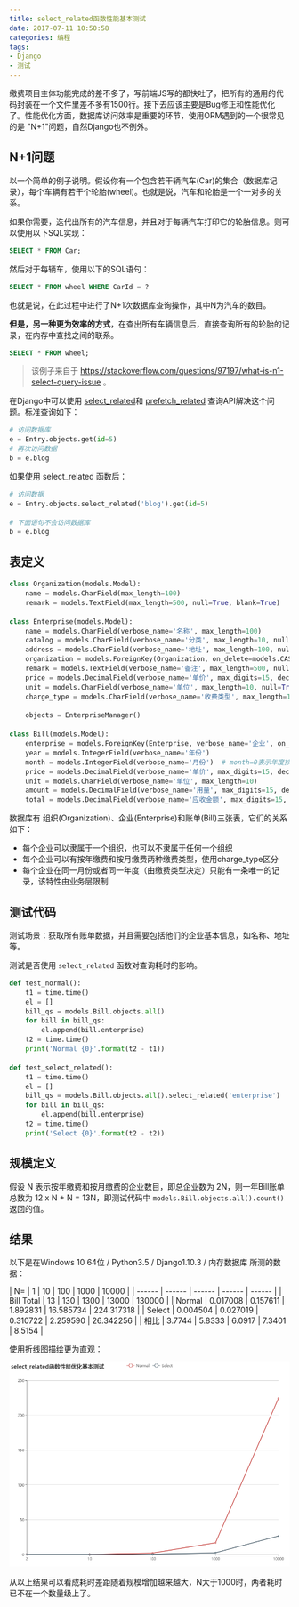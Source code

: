 ```yaml
---
title: select_related函数性能基本测试
date: 2017-07-11 10:50:58
categories: 编程
tags:
- Django
- 测试
---
```


缴费项目主体功能完成的差不多了，写前端JS写的都快吐了，把所有的通用的代码封装在一个文件里差不多有1500行。接下去应该主要是Bug修正和性能优化了。性能优化方面，数据库访问效率是重要的环节，使用ORM遇到的一个很常见的是 "N+1"问题，自然Django也不例外。


<!-- more -->

## N+1问题

以一个简单的例子说明。假设你有一个包含若干辆汽车(Car)的集合（数据库记录），每个车辆有若干个轮胎(wheel)。也就是说，汽车和轮胎是一个一对多的关系。

如果你需要，迭代出所有的汽车信息，并且对于每辆汽车打印它的轮胎信息。则可以使用以下SQL实现：

```sql
SELECT * FROM Car;
```

然后对于每辆车，使用以下的SQL语句：

```sql
SELECT * FROM wheel WHERE CarId = ?
```

也就是说，在此过程中进行了N+1次数据库查询操作，其中N为汽车的数目。

**但是，另一种更为效率的方式**，在查出所有车辆信息后，直接查询所有的轮胎的记录，在内存中查找之间的联系。

```sql
SELECT * FROM wheel;
```

> 该例子来自于 https://stackoverflow.com/questions/97197/what-is-n1-select-query-issue 。


在Django中可以使用 [select_related](https://docs.djangoproject.com/en/1.11/ref/models/querysets/#select-related)和 [prefetch_related](https://docs.djangoproject.com/en/1.11/ref/models/querysets/#prefetch-related) 查询API解决这个问题。标准查询如下：

```python
# 访问数据库
e = Entry.objects.get(id=5)
# 再次访问数据
b = e.blog
```

如果使用 select_related 函数后：

```python
# 访问数据
e = Entry.objects.select_related('blog').get(id=5)

# 下面语句不会访问数据库
b = e.blog

```

## 表定义

```python
class Organization(models.Model):
    name = models.CharField(max_length=100)
    remark = models.TextField(max_length=500, null=True, blank=True)

class Enterprise(models.Model):
    name = models.CharField(verbose_name='名称', max_length=100)
    catalog = models.CharField(verbose_name='分类', max_length=10, null=True, blank=True)
    address = models.CharField(verbose_name='地址', max_length=100, null=True, blank=True)
    organization = models.ForeignKey(Organization, on_delete=models.CASCADE, verbose_name='组织', null=True, blank=True)
    remark = models.TextField(verbose_name='备注', max_length=500, null=True, blank=True)
    price = models.DecimalField(verbose_name='单价', max_digits=15, decimal_places=3, default=0)
    unit = models.CharField(verbose_name='单位', max_length=10, null=True, blank=True)
    charge_type = models.CharField(verbose_name='收费类型', max_length=10, choices=ChargeType.choices)

    objects = EnterpriseManager()

class Bill(models.Model):
    enterprise = models.ForeignKey(Enterprise, verbose_name='企业', on_delete=models.CASCADE)
    year = models.IntegerField(verbose_name='年份')
    month = models.IntegerField(verbose_name='月份')  # month=0表示年度抄表
    price = models.DecimalField(verbose_name='单价', max_digits=15, decimal_places=3)
    unit = models.CharField(verbose_name='单位', max_length=10)
    amount = models.DecimalField(verbose_name='用量', max_digits=15, decimal_places=3, default=0)
    total = models.DecimalField(verbose_name='应收金额', max_digits=15, decimal_places=2)
```
数据库有 组织(Organization)、企业(Enterprise)和账单(Bill)三张表，它们的关系如下：

- 每个企业可以隶属于一个组织，也可以不隶属于任何一个组织
- 每个企业可以有按年缴费和按月缴费两种缴费类型，使用charge_type区分
- 每个企业在同一月份或者同一年度（由缴费类型决定）只能有一条唯一的记录，该特性由业务层限制

## 测试代码

测试场景：获取所有账单数据，并且需要包括他们的企业基本信息，如名称、地址等。

测试是否使用 `select_related` 函数对查询耗时的影响。

```python
def test_normal():
    t1 = time.time()
    el = []
    bill_qs = models.Bill.objects.all()
    for bill in bill_qs:
        el.append(bill.enterprise)
    t2 = time.time()
    print('Normal {0}'.format(t2 - t1))

def test_select_related():
    t1 = time.time()
    el = []
    bill_qs = models.Bill.objects.all().select_related('enterprise')
    for bill in bill_qs:
        el.append(bill.enterprise)
    t2 = time.time()
    print('Select {0}'.format(t2 - t2))
```

## 规模定义

假设 N 表示按年缴费和按月缴费的企业数目，即总企业数为 2N，则一年Bill账单总数为 12 x N + N = 13N，即测试代码中 `models.Bill.objects.all().count()` 返回的值。

## 结果

以下是在Windows 10 64位 / Python3.5 / Django1.10.3 / 内存数据库 所测的数据：

| N= | 1 | 10 | 100 | 1000 | 10000 |
| ------ | ------ | ------ | ------ | ------ |
| Bill Total | 13 | 130 | 1300 | 13000 | 130000 |
| Normal | 0.017008 | 0.157611 | 1.892831 | 16.585734 | 224.317318 |
| Select | 0.004504 | 0.027019 | 0.310722 | 2.259590 | 26.342256 |
| 相比 | 3.7744 | 5.8333 | 6.0917 | 7.3401 | 8.5154 |

使用折线图描绘更为直观：

![性能测试图表](/images/select_related_performance_chart.png)

从以上结果可以看成耗时差距随着规模增加越来越大，N大于1000时，两者耗时已不在一个数量级上了。
